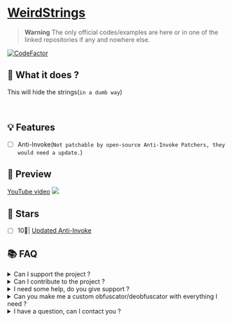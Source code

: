 # [WeirdStrings](https://github.com/TheHellTower/WeirdStrings)

> **Warning** The only official codes/examples are here or in one of the linked repositories if any and nowhere else.

[![CodeFactor](https://www.codefactor.io/repository/github/thehelltower/weirdstrings/badge)](https://www.codefactor.io/repository/github/thehelltower/weirdstrings)

## 📜 What it does ?

This will hide the strings(`in a dumb way`)

<br>

## 💡 Features

- [ ] Anti-Invoke(`Not patchable by open-source Anti-Invoke Patchers, they would need a update.`)

## 🎥 Preview

[YouTube video](https://youtu.be/IvEPwImbxUo)
[![](https://i.imgur.com/Osecnrt.png)](https://youtu.be/IvEPwImbxUo)
## 🌟 Stars

- [ ] 10🌟| [Updated Anti-Invoke](https://github.com/TheHellTower/WeirdStrings/blob/master/README.md?plain=1#L15)

## 📚 FAQ

<details>
    <summary>
        Can I support the project ?
    </summary>
    Yes, you can either "sponsor" me with the button on my profile or donate by going there: https://github.com/TheHellTower#-support-my-work and read, if you want to donate through PayPal you can add me on Discord, click here to see my Discord: https://github.com/TheHellTower#-socials.
</details>
<details>
    <summary>
        Can I contribute to the project ?
    </summary>
    Yes, feel free to fork it, updated it as you wish as long as you don't break it and open a PR that will be reviewed !
</details>
<details>
    <summary>
        I need some help, do you give support ?
    </summary>
    No.
</details>
<details>
    <summary>
        Can you make me a custom obfuscator/deobfuscator with everything I need ?
    </summary>
    Yes and no, I can't just do that and see a bunch of people in my DMs. However, You can send me an email at: "thehelltower@tuta.io" with your offer(price + details such as features, etc..)

    Note: Support for the first month included(more if the offer nice) and payment is sent only after preview.
</details>
<details>
    <summary>
        I have a question, can I contact you ?
    </summary>
    Yes you can either by opening a issue: https://github.com/TheHellTower/VMP.NET_KILL_3.8_NOVM/issues/new or send me an email at: "thehelltower@tuta.io" or contact me on one of my socials here: https://github.com/TheHellTower#-socials

    Note: Only for questions no code support.
</details>